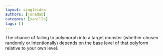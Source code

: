 ```yaml
---
layout: singleidea
authors: [jonadab]
category: [vanilla]
tags: []
---
```

The chance of failing to polymorph into a target monster (whether chosen randomly or intentionally) depends on the base level of that polyform relative to your own level.
